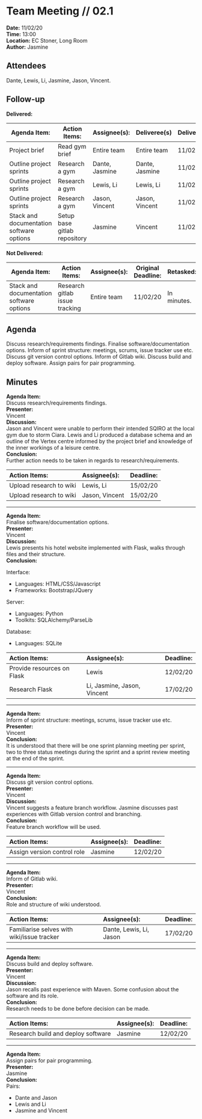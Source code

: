 # Team Meeting // 02.1
**Date:** 11/02/20 \
**Time:** 13:00\
**Location:** EC Stoner, Long Room\
**Author:** Jasmine
## Attendees
Dante, Lewis, Li, Jasmine, Jason, Vincent.

## Follow-up
**Delivered:**

| Agenda Item:                             | Action Items:                | Assignee(s):   | Deliveree(s)   | Delivered: |
|------------------------------------------|------------------------------|----------------|----------------|------------|
| Project brief                            | Read gym brief               | Entire team    | Entire team    | 11/02/20   |
| Outline project sprints                  | Research a gym               | Dante, Jasmine | Dante, Jasmine | 11/02/20   |
| Outline project sprints                  | Research a gym               | Lewis, Li      | Lewis, Li      | 11/02/20   |
| Outline project sprints                  | Research a gym               | Jason, Vincent | Jason, Vincent | 11/02/20   |
| Stack and documentation software options | Setup base gitlab repository | Jasmine        | Vincent        | 11/02/20   |

**Not Delivered:**

| Agenda Item:                             | Action Items:                  | Assignee(s): | Original Deadline: | Retasked:   |
|------------------------------------------|--------------------------------|--------------|--------------------|-------------|
| Stack and documentation software options | Research gitlab issue tracking | Entire team  | 11/02/20           | In minutes. |

## Agenda
Discuss research/requirements findings. Finalise software/documentation options. Inform of sprint structure: meetings, scrums, issue tracker use etc. Discuss git version control options. Inform of Gitlab wiki. Discuss build and deploy software. Assign pairs for pair programming. 

## Minutes
**Agenda Item:**\
Discuss research/requirements findings.\
**Presenter:**\
Vincent\
**Discussion:**\
Jason and Vincent were unable to perform their intended SQIRO at the local gym due to storm Ciara. Lewis and Li produced a database schema and an outline of the Vertex centre informed by the project brief and knowledge of the inner workings of a leisure centre.\
**Conclusion:**\
Further action needs to be taken in regards to research/requirements.

| Action Items:  | Assignee(s): | Deadline: |
|:-----------------------|:---------------------|:----------------|
|Upload research to wiki|Lewis, Li|15/02/20|
|Upload research to wiki|Jason, Vincent|15/02/20|

---
**Agenda Item:**\
Finalise software/documentation options.\
**Presenter:**\
Vincent\
**Discussion:**\
Lewis presents his hotel website implemented with Flask, walks through files and their structure.\
**Conclusion:**

Interface:
- Languages: HTML/CSS/Javascript
- Frameworks: Bootstrap/JQuery

Server:
- Languages: Python
- Toolkits: SQLAlchemy/ParseLib

Database:
- Languages: SQLite

| Action Items:  | Assignee(s): | Deadline: |
|:-----------------------|:---------------------|:----------------|
|Provide resources on Flask|Lewis|12/02/20|
|Research Flask|Li, Jasmine, Jason, Vincent|17/02/20|

---
**Agenda Item:**\
Inform of sprint structure: meetings, scrums, issue tracker use etc.\
**Presenter:**\
Vincent\
**Conclusion:**\
It is understood that there will be one sprint planning meeting per sprint, two to three status meetings during the sprint and a sprint review meeting at the end of the sprint.

---
**Agenda Item:**\
Discuss git version control options.\
**Presenter:**\
Vincent\
**Discussion:**\
Vincent suggests a feature branch workflow. Jasmine discusses past experiences with Gitlab version control and branching. \
**Conclusion:**\
Feature branch workflow will be used.

| Action Items:  | Assignee(s): | Deadline: |
|:-----------------------|:---------------------|:----------------|
|Assign version control role|Jasmine|12/02/20|

---
**Agenda Item:**\
Inform of Gitlab wiki.\
**Presenter:**\
Vincent\
**Conclusion:**\
Role and structure of wiki understood.

| Action Items:  | Assignee(s): | Deadline: |
|:-----------------------|:---------------------|:----------------|
|Familiarise selves with wiki/issue tracker|Dante, Lewis, Li, Jason|17/02/20|

---
**Agenda Item:**\
Discuss build and deploy software.\
**Presenter:**\
Vincent\
**Discussion:**\
Jason recalls past experience with Maven. Some confusion about the software and its role.\
**Conclusion:**\
Research needs to be done before decision can be made.

| Action Items:  | Assignee(s): | Deadline: |
|:-----------------------|:---------------------|:----------------|
|Research build and deploy software|Jasmine|12/02/20|

---
**Agenda Item:**\
Assign pairs for pair programming.\
**Presenter:**\
Jasmine\
**Conclusion:**\
Pairs:
- Dante and Jason
- Lewis and Li
- Jasmine and Vincent

